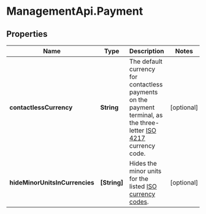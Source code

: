 # ManagementApi.Payment

## Properties

Name | Type | Description | Notes
------------ | ------------- | ------------- | -------------
**contactlessCurrency** | **String** | The default currency for contactless payments on the payment terminal, as the three-letter [ISO 4217](https://en.wikipedia.org/wiki/ISO_4217) currency code. | [optional] 
**hideMinorUnitsInCurrencies** | **[String]** | Hides the minor units for the listed [ISO currency codes](https://en.wikipedia.org/wiki/ISO_4217). | [optional] 



